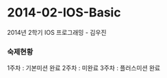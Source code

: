 2014-02-IOS-Basic
=================

2014년 2학기 IOS 프로그래밍 - 김우진


### 숙제현황 ###

1주차 : 기본미션 완료
2주차 : 미완료
3주차 : 플러스미션 완료
